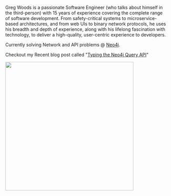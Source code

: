 Greg Woods is a passionate Software Engineer (who talks about himself in the third-person) with 15 years of experience covering the complete range of software development. From safety-critical systems to microservice-based architectures, and from web UIs to binary network protocols, he uses his breadth and depth of experience, along with his lifelong fascination with technology, to deliver a high-quality, user-centric experience to developers.

Currently solving Network and API problems @ [Neo4j](https://neo4j.com/).

Checkout my Recent blog post called "[Typing the Neo4j Query API](https://greg-woods.tech/neo4j/query/api/http/types/2024/07/24/query-api-types.html)"

[<img src="https://github.com/user-attachments/assets/c8edc28a-82ac-46d6-aad2-1483e1af9117" width="400" height="400" />](https://greg-woods.tech/neo4j/query/api/http/types/2024/07/24/query-api-types.html)
